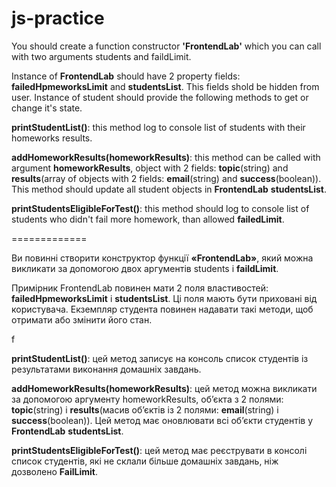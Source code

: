 # js-practice

You should create a function constructor **'FrontendLab'** which you can call with two arguments students and faildLimit.

<p></p>

Instance of **FrontendLab** should have 2 property fields: **failedHpmeworksLimit** and **studentsList**. This fields shold be hidden from user.
Instance of student should provide the following methods to get or change it's state.

<p></p>

**printStudentList()**: this method log to console list of students with their homeworks results.

<p></p>

**addHomeworkResults(homeworkResults)**: this method can be called with argument **homeworkResults**, object with 2 fields: **topic**(string) and **results**(array of objects with 2 fields: **email**(string) and **success**(boolean)). This method should update all student objects in **FrontendLab** **studentsList**.

<p></p>

**printStudentsEligibleForTest()**: this method should log to console list of students who didn't fail more homework, than allowed **failedLimit**.

=============

Ви повинні створити конструктор функції **«FrontendLab»**, який можна викликати за допомогою двох аргументів students і **faildLimit**.

<p></p>

Примірник FrontendLab повинен мати 2 поля властивостей: **failedHpmeworksLimit** і **studentsList**. Ці поля мають бути приховані від користувача.
Екземпляр студента повинен надавати такі методи, щоб отримати або змінити його стан.

<p></p>f

**printStudentList()**: цей метод записує на консоль список студентів із результатами виконання домашніх завдань.

<p></p>

**addHomeworkResults(homeworkResults)**: цей метод можна викликати за допомогою аргументу homeworkResults, об’єкта з 2 полями: **topic**(string) і **results**(масив об’єктів із 2 полями: **email**(string) і **success**(boolean)). Цей метод має оновлювати всі об’єкти студентів у **FrontendLab** **studentsList**.

<p></p>

**printStudentsEligibleForTest()**: цей метод має реєструвати в консолі список студентів, які не склали більше домашніх завдань, ніж дозволено **FailLimit**.
